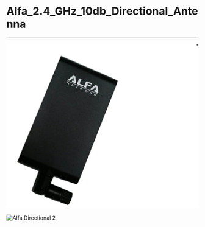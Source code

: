 # Alfa_2.4_GHz_10db_Directional_Antenna
---

![Alfa Directional Pad](https://github.com/anthonymcwhite/Devious-Designs-HHL/blob/main/Hardware-General/Alfa/Antennas_Tested/Alfa_2.4_GHz_10db_Directional_Antenna/alfa_directional.png)

![Alfa Directional 2]()
